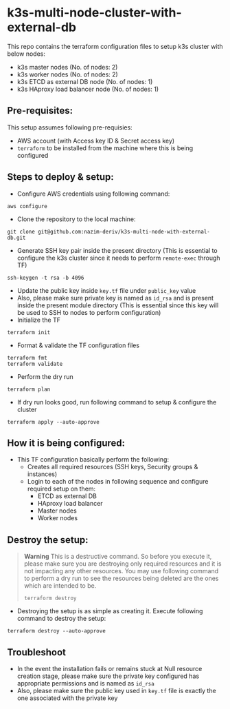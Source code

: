 # k3s-multi-node-cluster-with-external-db
This repo contains the terraform configuration files to setup k3s cluster with below nodes:

- k3s master nodes (No. of nodes: 2)
- k3s worker nodes (No. of nodes: 2)
- k3s ETCD as external DB node (No. of nodes: 1)
- k3s HAproxy load balancer node (No. of nodes: 1)

## Pre-requisites:
This setup assumes following pre-requisies:
- AWS account (with Access key ID & Secret access key)
- `terraform` to be installed from the machine where this is being configured

## Steps to deploy & setup:
- Configure AWS credentials using following command:
```
aws configure
```
- Clone the repository to the local machine:
```
git clone git@github.com:nazim-deriv/k3s-multi-node-with-external-db.git
```
- Generate SSH key pair inside the present directory (This is essential to configure the k3s cluster since it needs to perform `remote-exec` through TF)
```
ssh-keygen -t rsa -b 4096
```
- Update the public key inside `key.tf` file under `public_key` value
- Also, please make sure private key is named as `id_rsa` and is present inside the present module directory (This is essential since this key will be used to SSH to nodes to perform configuration)
- Initialize the TF
```
terraform init
```
- Format & validate the TF configuration files
```
terraform fmt
terraform validate
```
- Perform the dry run
```
terraform plan
```
- If dry run looks good, run following command to setup & configure the cluster
```
terraform apply --auto-approve
```

## How it is being configured:
- This TF configuration basically perform the following:
  - Creates all required resources (SSH keys, Security groups & instances)
  - Login to each of the nodes in following sequence and configure required setup on them:
    - ETCD as external DB
    - HAproxy load balancer
    - Master nodes
    - Worker nodes

## Destroy the setup:
> **Warning**
> This is a destructive command. So before you execute it, please make sure you are destroying only required resources and it is not impacting any other resources. You may use following command to perform a dry run to see the resources being deleted are the ones which are intended to be.
>```
>terraform destroy
>```
- Destroying the setup is as simple as creating it. Execute following command to destroy the setup:
```
terraform destroy --auto-approve
```

## Troubleshoot
- In the event the installation fails or remains stuck at Null resource creation stage, please make sure the private key configured has appropriate permissions and is named as `id_rsa`
- Also, please make sure the public key used in `key.tf` file is exactly the one associated with the private key

